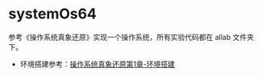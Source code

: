 # systemOs64

参考《操作系统真象还原》实现一个操作系统，所有实验代码都在 allab 文件夹下。

- 环境搭建参考：[操作系统真象还原第1章-环境搭建](https://mp.weixin.qq.com/s?__biz=MzkwMjIzNjc4NA==&mid=2247484227&idx=1&sn=c67056705853b047d03470a1767a31e6&chksm=c0a9dc5cf7de554a2f212803e816089b4837cd2154e74b1a9718c2d0f5504be5e2f265772a8a#rd)




